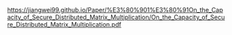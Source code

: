 https://jiangwei99.github.io/Paper/%E3%80%901%E3%80%91On_the_Capacity_of_Secure_Distributed_Matrix_Multiplication/On_the_Capacity_of_Secure_Distributed_Matrix_Multiplication.pdf
